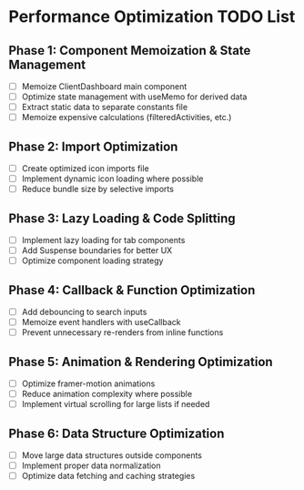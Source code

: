 # Performance Optimization TODO List

## Phase 1: Component Memoization & State Management
- [ ] Memoize ClientDashboard main component
- [ ] Optimize state management with useMemo for derived data
- [ ] Extract static data to separate constants file
- [ ] Memoize expensive calculations (filteredActivities, etc.)

## Phase 2: Import Optimization
- [ ] Create optimized icon imports file
- [ ] Implement dynamic icon loading where possible
- [ ] Reduce bundle size by selective imports

## Phase 3: Lazy Loading & Code Splitting
- [ ] Implement lazy loading for tab components
- [ ] Add Suspense boundaries for better UX
- [ ] Optimize component loading strategy

## Phase 4: Callback & Function Optimization
- [ ] Add debouncing to search inputs
- [ ] Memoize event handlers with useCallback
- [ ] Prevent unnecessary re-renders from inline functions

## Phase 5: Animation & Rendering Optimization
- [ ] Optimize framer-motion animations
- [ ] Reduce animation complexity where possible
- [ ] Implement virtual scrolling for large lists if needed

## Phase 6: Data Structure Optimization
- [ ] Move large data structures outside components
- [ ] Implement proper data normalization
- [ ] Optimize data fetching and caching strategies
